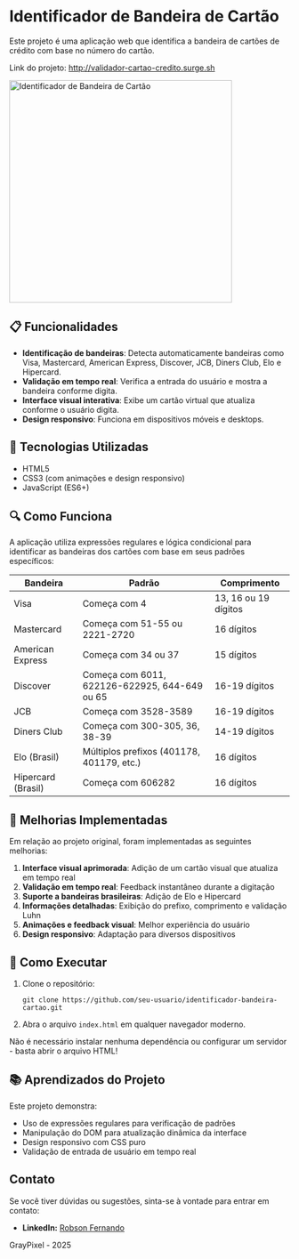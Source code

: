 # Identificador de Bandeira de Cartão
Este projeto é uma aplicação web que identifica a bandeira de cartões de crédito com base no número do cartão.

Link do projeto: http://validador-cartao-credito.surge.sh

<img src="https://github.com/user-attachments/assets/38c6e746-7a61-4358-9168-f1146a66be75" width="400" alt="Identificador de Bandeira de Cartão">

## 📋 Funcionalidades

- **Identificação de bandeiras**: Detecta automaticamente bandeiras como Visa, Mastercard, American Express, Discover, JCB, Diners Club, Elo e Hipercard.
- **Validação em tempo real**: Verifica a entrada do usuário e mostra a bandeira conforme digita.
- **Interface visual interativa**: Exibe um cartão virtual que atualiza conforme o usuário digita.
- **Design responsivo**: Funciona em dispositivos móveis e desktops.

## 🚀 Tecnologias Utilizadas

- HTML5
- CSS3 (com animações e design responsivo)
- JavaScript (ES6+)

## 🔍 Como Funciona

A aplicação utiliza expressões regulares e lógica condicional para identificar as bandeiras dos cartões com base em seus padrões específicos:

| Bandeira | Padrão | Comprimento |
|----------|--------|-------------|
| Visa | Começa com 4 | 13, 16 ou 19 dígitos |
| Mastercard | Começa com 51-55 ou 2221-2720 | 16 dígitos |
| American Express | Começa com 34 ou 37 | 15 dígitos |
| Discover | Começa com 6011, 622126-622925, 644-649 ou 65 | 16-19 dígitos |
| JCB | Começa com 3528-3589 | 16-19 dígitos |
| Diners Club | Começa com 300-305, 36, 38-39 | 14-19 dígitos |
| Elo (Brasil) | Múltiplos prefixos (401178, 401179, etc.) | 16 dígitos |
| Hipercard (Brasil) | Começa com 606282 | 16 dígitos |

## 🌟 Melhorias Implementadas

Em relação ao projeto original, foram implementadas as seguintes melhorias:

1. **Interface visual aprimorada**: Adição de um cartão visual que atualiza em tempo real
2. **Validação em tempo real**: Feedback instantâneo durante a digitação
3. **Suporte a bandeiras brasileiras**: Adição de Elo e Hipercard
4. **Informações detalhadas**: Exibição do prefixo, comprimento e validação Luhn
5. **Animações e feedback visual**: Melhor experiência do usuário
6. **Design responsivo**: Adaptação para diversos dispositivos

## 🔧 Como Executar

1. Clone o repositório:
   ```
   git clone https://github.com/seu-usuario/identificador-bandeira-cartao.git
   ```

2. Abra o arquivo `index.html` em qualquer navegador moderno.

Não é necessário instalar nenhuma dependência ou configurar um servidor - basta abrir o arquivo HTML!

## 📚 Aprendizados do Projeto

Este projeto demonstra:

- Uso de expressões regulares para verificação de padrões
- Manipulação do DOM para atualização dinâmica da interface
- Design responsivo com CSS puro
- Validação de entrada de usuário em tempo real

## Contato

Se você tiver dúvidas ou sugestões, sinta-se à vontade para entrar em contato:
- **LinkedIn:** [Robson Fernando](https://www.linkedin.com/in/robsonffdossantos/?locale=pt_BR)

GrayPixel - 2025
